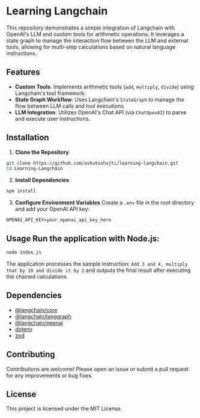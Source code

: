 # Learning Langchain 

This repository demonstrates a simple integration of Langchain with OpenAI's LLM and custom tools for arithmetic operations. It leverages a state graph to manage the interaction flow between the LLM and external tools, allowing for multi-step calculations based on natural language instructions. 

## Features 

- **Custom Tools**: Implements arithmetic tools (`add`, `multiply`, `divide`) using Langchain's tool framework. 
- **State Graph Workflow**: Uses Langchain's `StateGraph` to manage the flow between LLM calls and tool executions. 
- **LLM Integration**: Utilizes OpenAI's Chat API (via `ChatOpenAI`) to parse and execute user instructions. 

## Installation 

1. **Clone the Repository** 

```bash 
git clone https://github.com/ashutoshvjti/learning-langchain.git 
cd Learning-Langchain 
``` 

2. **Install Dependencies** 
```bash 
npm install 
```
3. **Configure Environment Variables** 
Create a `.env` file in the root directory and add your OpenAI API key: 
```env 
OPENAI_API_KEY=your_openai_api_key_here 
```

## Usage Run the application with Node.js: 

```bash
node index.js
``` 

The application processes the sample instruction: ``` Add 3 and 4, multiply that by 10 and divide it by 2 ``` and outputs the final result after executing the chained calculations. 

## Dependencies 
- [@langchain/core](https://www.npmjs.com/package/@langchain/core) 
- [@langchain/langgraph](https://www.npmjs.com/package/@langchain/langgraph) 
- [@langchain/openai](https://www.npmjs.com/package/@langchain/openai) 
- [dotenv](https://www.npmjs.com/package/dotenv) 
- [zod](https://www.npmjs.com/package/zod) 

## Contributing 
Contributions are welcome! Please open an issue or submit a pull request for any improvements or bug fixes. 

## License 
This project is licensed under the MIT License.
